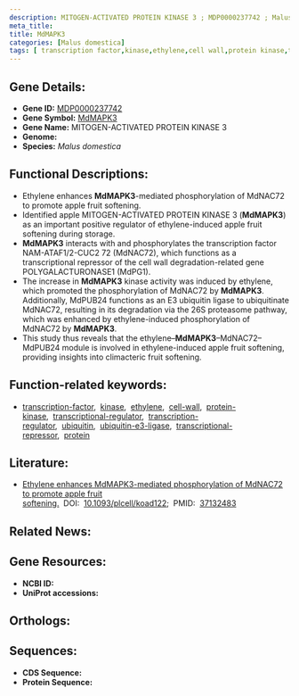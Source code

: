```yaml
---
description: MITOGEN-ACTIVATED PROTEIN KINASE 3 ; MDP0000237742 ; Malus domestica
meta_title:
title: MdMAPK3
categories: [Malus domestica]
tags: [ transcription factor,kinase,ethylene,cell wall,protein kinase,transcriptional regulator,transcription regulator,ubiquitin,ubiquitin e3 ligase,transcriptional repressor,protein ]
---
```


## Gene Details:
- **Gene ID:** [MDP0000237742]()
- **Gene Symbol:** <u>MdMAPK3</u>
- **Gene Name:** MITOGEN-ACTIVATED PROTEIN KINASE 3
- **Genome:** []()
- **Species:** *Malus domestica*

## Functional Descriptions:
   - Ethylene enhances **MdMAPK3**-mediated phosphorylation of MdNAC72 to promote apple fruit softening.
   - Identified apple MITOGEN-ACTIVATED PROTEIN KINASE 3 (**MdMAPK3**) as an important positive regulator of ethylene-induced apple fruit softening during storage.
   - **MdMAPK3** interacts with and phosphorylates the transcription factor NAM-ATAF1/2-CUC2 72 (MdNAC72), which functions as a transcriptional repressor of the cell wall degradation-related gene POLYGALACTURONASE1 (MdPG1).
   - The increase in **MdMAPK3** kinase activity was induced by ethylene, which promoted the phosphorylation of MdNAC72 by **MdMAPK3**. Additionally, MdPUB24 functions as an E3 ubiquitin ligase to ubiquitinate MdNAC72, resulting in its degradation via the 26S proteasome pathway, which was enhanced by ethylene-induced phosphorylation of MdNAC72 by **MdMAPK3**.
   - This study thus reveals that the ethylene–**MdMAPK3**–MdNAC72–MdPUB24 module is involved in ethylene-induced apple fruit softening, providing insights into climacteric fruit softening.

## Function-related keywords:
   - [transcription-factor](/tags/transcription-factor/),&nbsp;&nbsp;[kinase](/tags/kinase/),&nbsp;&nbsp;[ethylene](/tags/ethylene/),&nbsp;&nbsp;[cell-wall](/tags/cell-wall/),&nbsp;&nbsp;[protein-kinase](/tags/protein-kinase/),&nbsp;&nbsp;[transcriptional-regulator](/tags/transcriptional-regulator/),&nbsp;&nbsp;[transcription-regulator](/tags/transcription-regulator/),&nbsp;&nbsp;[ubiquitin](/tags/ubiquitin/),&nbsp;&nbsp;[ubiquitin-e3-ligase](/tags/ubiquitin-e3-ligase/),&nbsp;&nbsp;[transcriptional-repressor](/tags/transcriptional-repressor/),&nbsp;&nbsp;[protein](/tags/protein/)

## Literature:
   - [Ethylene enhances MdMAPK3-mediated phosphorylation of MdNAC72 to promote apple fruit softening.](https://doi.org/10.1093/plcell/koad122)&nbsp;&nbsp;DOI:&nbsp;&nbsp;[10.1093/plcell/koad122](https://doi.org/10.1093/plcell/koad122);&nbsp;&nbsp;PMID:&nbsp;&nbsp;[37132483](https://pubmed.ncbi.nlm.nih.gov/37132483/)

## Related News:

## Gene Resources:
- **NCBI ID:**  [](https://www.ncbi.nlm.nih.gov/gene/?term=)
- **UniProt accessions:**  [](https://www.uniprot.org/uniprotkb//entry)

## Orthologs:

## Sequences:
- **CDS Sequence:**
- **Protein Sequence:**
